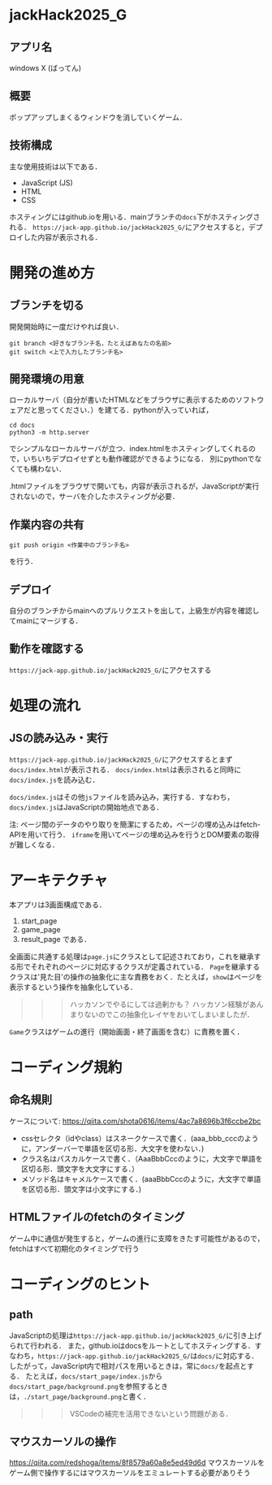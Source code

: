# jackHack2025_G

## アプリ名
windows X (ばってん)

## 概要
ポップアップしまくるウィンドウを消していくゲーム．

## 技術構成

主な使用技術は以下である．
- JavaScript (JS)
- HTML
- CSS

ホスティングにはgithub.ioを用いる．mainブランチの`docs`下がホスティングされる．
`https://jack-app.github.io/jackHack2025_G/`にアクセスすると，デプロイした内容が表示される．

# 開発の進め方

## ブランチを切る

開発開始時に一度だけやれば良い．
```
git branch <好きなブランチ名，たとえばあなたの名前>
git switch <上で入力したブランチ名>
```

## 開発環境の用意

ローカルサーバ（自分が書いたHTMLなどをブラウザに表示するためのソフトウェアだと思ってください．）を建てる．pythonが入っていれば，
```
cd docs
python3 -m http.server
```
でシンプルなローカルサーバが立つ．index.htmlをホスティングしてくれるので，いちいちデプロイせずとも動作確認ができるようになる．
別にpythonでなくても構わない．

.htmlファイルをブラウザで開いても，内容が表示されるが，JavaScriptが実行されないので，サーバを介したホスティングが必要．

## 作業内容の共有

```
git push origin <作業中のブランチ名>
```
を行う．

## デプロイ

自分のブランチからmainへのプルリクエストを出して，上級生が内容を確認してmainにマージする．

## 動作を確認する

`https://jack-app.github.io/jackHack2025_G/`にアクセスする

# 処理の流れ

## JSの読み込み・実行
`https://jack-app.github.io/jackHack2025_G/`にアクセスするとまず`docs/index.html`が表示される．
`docs/index.html`は表示されると同時に`docs/index.js`を読み込む．

`docs/index.js`はその他`js`ファイルを読み込み，実行する．すなわち，`docs/index.js`はJavaScriptの開始地点である．

注: ページ間のデータのやり取りを簡潔にするため，ページの埋め込みはfetch-APIを用いて行う．
`iframe`を用いてページの埋め込みを行うとDOM要素の取得が難しくなる．

# アーキテクチャ

本アプリは3画面構成である．
1. start_page
2. game_page
3. result_page
である．

全画面に共通する処理は`page.js`にクラスとして記述されており，これを継承する形でそれぞれのページに対応するクラスが定義されている．
`Page`を継承するクラスは'見た目'の操作の抽象化に主な責務をおく．たとえば，`show`はページを表示するという操作を抽象化している．

>>> ハッカソンでやるにしては過剰かも？ ハッカソン経験があんまりないのでこの抽象化レイヤをおいてしまいましたが．

`Game`クラスはゲームの進行（開始画面・終了画面を含む）に責務を置く．

# コーディング規約

## 命名規則

ケースについて: https://qiita.com/shota0616/items/4ac7a8696b3f6ccbe2bc

- cssセレクタ（idやclass）はスネークケースで書く．(aaa_bbb_cccのように，アンダーバーで単語を区切る形．大文字を使わない．)
- クラス名はパスカルケースで書く．（AaaBbbCccのように，大文字で単語を区切る形．頭文字を大文字にする．）
- メソッド名はキャメルケースで書く．(aaaBbbCccのように，大文字で単語を区切る形．頭文字は小文字にする．)

## HTMLファイルのfetchのタイミング

ゲーム中に通信が発生すると，ゲームの進行に支障をきたす可能性があるので，fetchはすべて初期化のタイミングで行う

# コーディングのヒント

## path

JavaScriptの処理は`https://jack-app.github.io/jackHack2025_G/`に引き上げられて行われる．
また，github.ioはdocsをルートとしてホスティングする．すなわち，`https://jack-app.github.io/jackHack2025_G/`は`docs/`に対応する．
したがって，JavaScript内で相対パスを用いるときは，常に`docs/`を起点とする．
たとえば，`docs/start_page/index.js`から`docs/start_page/background.png`を参照するときは，`./start_page/background.png`と書く．

>>> VSCodeの補完を活用できないという問題がある．

## マウスカーソルの操作

https://qiita.com/redshoga/items/8f8579a60a8e5ed49d6d
マウスカーソルをゲーム側で操作するにはマウスカーソルをエミュレートする必要がありそう
